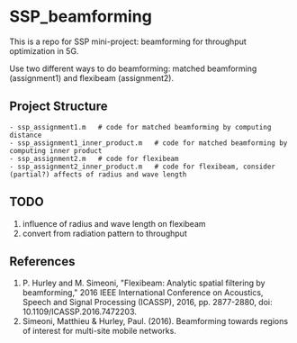 # SSP_beamforming

This is a repo for SSP mini-project: beamforming for throughput optimization in 5G.

Use two different ways to do beamforming: matched beamforming (assignment1) and flexibeam (assignment2).

## Project Structure
```
- ssp_assignment1.m   # code for matched beamforming by computing distance
- ssp_assignment1_inner_product.m   # code for matched beamforming by computing inner product
- ssp_assignment2.m   # code for flexibeam
- ssp_assignment2_inner_product.m   # code for flexibeam, consider (partial?) affects of radius and wave length
```

## TODO
1. influence of radius and wave length on flexibeam
2. convert from radiation pattern to throughput


## References
1. P. Hurley and M. Simeoni, "Flexibeam: Analytic spatial filtering by beamforming," 2016 IEEE International Conference on Acoustics, Speech and Signal Processing (ICASSP), 2016, pp. 2877-2880, doi: 10.1109/ICASSP.2016.7472203.
2. Simeoni, Matthieu & Hurley, Paul. (2016). Beamforming towards regions of interest for multi-site mobile networks. 
